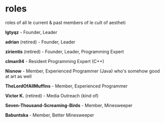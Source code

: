 # roles
roles of all le current &amp; past members of le cult of aestheti

**lgtyqz** - Founder, Leader

**adrian** (retired) - Founder, Leader

**zirientis** (retired) - Founder, Leader, Programming Expert

**clman94** - Resident Programming Expert (C++)

**Nisnow** - Member, Experienced Programmer (Java) who's somehow good at art as well

**TheLordOfAllMuffins** - Member, Experienced Programmer

**Victor K.** (retired) - Media Outreach (kind of)

**Seven-Thousand-Screaming-Birds** - Member, Minesweeper

**Babuntska** - Member, Better Minesweeper
